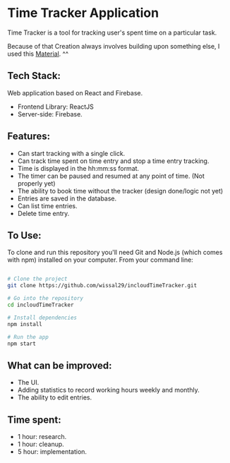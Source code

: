 # Time Tracker Application

Time Tracker is a tool for tracking user's spent time on a particular task.

Because of that Creation always involves building upon something else, I used this [Material](https://github.com/tuanngominh/react-time-tracking).
^^
## Tech Stack:

Web application based on React and Firebase.

* Frontend Library: ReactJS
* Server-side: Firebase.

## Features:
* Can start tracking with a single click.
* Can track time spent on time entry and stop a time entry tracking.
* Time is displayed in the hh:mm:ss format.
* The timer can be paused and resumed at any point of time. (Not properly yet)
* The ability to book time without the tracker (design done/logic not yet)
* Entries are saved in the database.
* Can list time entries.
* Delete time entry.
## To Use:

To clone and run this repository you'll need Git and Node.js (which comes with npm) installed on your computer. From your command line:

```bash

# Clone the project
git clone https://github.com/wissal29/incloudTimeTracker.git 

# Go into the repository
cd incloudTimeTracker

# Install dependencies
npm install

# Run the app
npm start

```

## What can be improved: 
* The UI.
* Adding statistics to record working hours weekly and monthly.
* The ability to edit entries.

## Time spent: 
* 1 hour: research.
* 1 hour: cleanup.
* 5 hour: implementation.